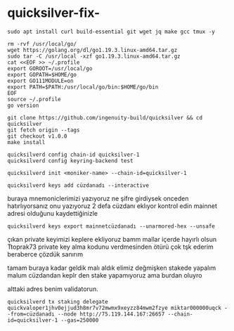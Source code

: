 # quicksilver-fix-
```
sudo apt install curl build-essential git wget jq make gcc tmux -y
```
```
rm -rvf /usr/local/go/
wget https://golang.org/dl/go1.19.3.linux-amd64.tar.gz
sudo tar -C /usr/local -xzf go1.19.3.linux-amd64.tar.gz
cat <<EOF >> ~/.profile
export GOROOT=/usr/local/go
export GOPATH=$HOME/go
export GO111MODULE=on
export PATH=$PATH:/usr/local/go/bin:$HOME/go/bin
EOF
source ~/.profile
go version
```


```
git clone https://github.com/ingenuity-build/quicksilver && cd quicksilver
git fetch origin --tags
git checkout v1.0.0
make install
```


```
quicksilverd config chain-id quicksilver-1
quicksilverd config keyring-backend test
```

```
quicksilverd init <moniker-name> --chain-id=quicksilver-1
```
```
quicksilverd keys add cüzdanadı --interactive
```
buraya mnemoniclerimizi yazıyoruz ne şifre girdiysek onceden hatırlıyorsanız onu yazıyoruz 2 defa cüzdanı eklıyor kontrol edin mainnet adresi olduğunu kaydettiğinizle

```
quicksilverd keys export mainnetcüzdanadı --unarmored-hex --unsafe
```
çıkan private keyimizi keplere ekliyoruz bamm mallar içerde hayırlı olsun Ttoprak73  private key alma kodunu verdmesinden ötürü çok tşk ederim beraberce çözdük sanırım 

tamam buraya kadar geldik malı aldık elimiz değmişken stakede yapalım malum cüzdandan keplr den stake yapamıyoruz ama burdan oluyro

alttaki adres benim validatorun.
```
quicksilverd tx staking delegate quickvaloper1jhv0ejjud3h8mr7v72mwmx9xeyzz84mwm2fzye miktar000000uqck --from=cüzdanadı --node http://75.119.144.167:26657 --chain-id=quicksilver-1 --gas=250000
```
